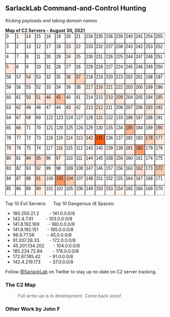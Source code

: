 ## SarlackLab Command-and-Control Hunting
_Kicking payloads and taking domain names_


**Map of C2 Servers - August 30, 2021**
<br>
<img src="https://raw.githubusercontent.com/Abjuri5t/SarlackLab/main/2021-Maps/TEST_2021-August-31.jpg" height="512">

Top 10 Evil Servers:  &emsp; Top 10 Dangerous /8 Spaces:
 - 180.250.21.2&emsp;&emsp; - 141.0.0.0/8
 - 142.4.7.91 &emsp; &emsp; - 103.0.0.0/8
 - 141.8.192.169&emsp;&emsp;- 180.0.0.0/8
 - 141.8.192.151&emsp;&emsp;- 185.0.0.0/8
 - 96.9.77.56 &emsp; &emsp; - 45.0.0.0/8
 - 91.207.28.33&emsp;&emsp; - 172.0.0.0/8
 - 45.201.134.202&emsp;&emsp;- 104.0.0.0/8
 - 185.234.72.84&emsp; &emsp;- 178.0.0.0/8
 - 172.67.185.42&emsp;&emsp;- 91.0.0.0/8
 - 142.4.219.173&emsp;&emsp;- 37.0.0.0/8
 

Follow [@SarlackLab](https://twitter.com/SarlackLab) on Twitter to stay up-to-date on C2 server tracking.


### The C2 Map
> Full write-up is in development. Come back soon!


### Other Work by John F
